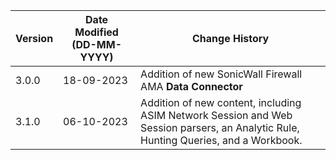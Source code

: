 | **Version** | **Date Modified (DD-MM-YYYY)** | **Change History**                                                                                                                   |
|-------------|--------------------------------|--------------------------------------------------------------------------------------------------------------------------------------|
| 3.0.0       | 18-09-2023                     | 	Addition of new SonicWall Firewall AMA **Data Connector**                                                                           | 	                                                            |  
| 3.1.0       | 06-10-2023                     | 	Addition of new content, including ASIM Network Session and Web Session parsers, an Analytic Rule, Hunting Queries, and a Workbook. | 	                                                            |  
         
                                                                                                                 
